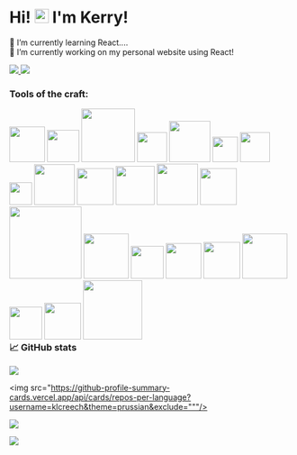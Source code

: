

<!--
**klcreech/klcreech** is a ✨ _special_ ✨ repository because its `README.md` (this file) appears on your GitHub profile.

Here are some ideas to get you started:

- 🔭 I’m currently working on ...
- 🌱 I’m currently learning ...
- 👯 I’m looking to collaborate on ...
- 🤔 I’m looking for help with ...
- 💬 Ask me about ...
- 📫 How to reach me: ...
- 😄 Pronouns: ...
- ⚡ Fun fact: ...
-->

### <h1>Hi! <img src="https://user-images.githubusercontent.com/66389478/231745271-9ed4fa59-4a5e-4925-a506-35222a986e26.gif" width="25"/> I'm Kerry!</h1>




🌱 I’m currently learning React....<br>
🔭 I’m currently working on my personal website using React!

<a href="https://www.linkedin.com/in/kerry-creech/">
    <img src="https://img.shields.io/badge/LINKEDIN-12100E?logo=linkedin&color=282A36&logoColor=white" />
</a>
<a href="https://kerrycreech.art/">
    <img src="https://img.shields.io/badge/WEBSITE-12100E?logo=html5&color=282A36&logoColor=white" />
</a>

<h3>Tools of the craft:</h3>
<div style="float: left;">
<img src="https://img.shields.io/badge/html5-%23E34F26.svg?style=for-the-badge&logo=html5&logoColor=white" width="63"/>
<img src="https://img.shields.io/badge/CSS3-1572B6?style=for-the-badge&logo=css3&logoColor=white" width="57"/>
<img src="https://img.shields.io/badge/JavaScript-323330?style=for-the-badge&logo=javascript&logoColor=F7DF1E" width="95"/>
<img src="https://img.shields.io/badge/PHP-777BB4?style=for-the-badge&logo=php&logoColor=white" width="53"/>    
<img src="https://img.shields.io/badge/Python-FFD43B?style=for-the-badge&logo=python&logoColor=blue" width="73"/>   
<img src="https://img.shields.io/badge/C%23-239120?style=for-the-badge&logo=c-sharp&logoColor=white" width="45"/>  
<img src="https://img.shields.io/badge/C%2B%2B-00599C?style=for-the-badge&logo=c%2B%2B&logoColor=white" width="53"/> 
<img src="https://img.shields.io/badge/java-%23ED8B00.svg?style=for-the-badge&logo=java&logoColor=white" width="40"/>     
<img src="https://img.shields.io/badge/django-%23092E20.svg?style=for-the-badge&logo=django&logoColor=white" width="72"/>
<img src="https://img.shields.io/badge/flask-%23000.svg?style=for-the-badge&logo=flask&logoColor=white" width="65"/>
<img src="https://img.shields.io/badge/jquery-%230769AD.svg?style=for-the-badge&logo=jquery&logoColor=white" width="69"/>
<img src="https://img.shields.io/badge/node.js-6DA55F?style=for-the-badge&logo=node.js&logoColor=white" width="73"/>   
<img src="https://img.shields.io/badge/react-%2320232a.svg?style=for-the-badge&logo=react&logoColor=%2361DAFB" width="65"/> 
<img src="https://img.shields.io/badge/adobe%20photoshop-%2331A8FF.svg?style=for-the-badge&logo=adobe%20photoshop&logoColor=white" width="128"/>
<img src="https://img.shields.io/badge/Adobe%20XD-470137?style=for-the-badge&logo=Adobe%20XD&logoColor=#FF61F6" width="80"/>
<img src="https://img.shields.io/badge/Gimp-657D8B?style=for-the-badge&logo=gimp&logoColor=FFFFFF" width="58"/>
<img src="https://img.shields.io/badge/Krita-203759?style=for-the-badge&logo=krita&logoColor=EEF37B" width="63"/>
<img src="https://img.shields.io/badge/mysql-%2300f.svg?style=for-the-badge&logo=mysql&logoColor=white" width="65"/>
<img src="https://img.shields.io/badge/postgres-%23316192.svg?style=for-the-badge&logo=postgresql&logoColor=white" width="80"/>
<img src="https://img.shields.io/badge/Brave-FB542B?style=for-the-badge&logo=Brave&logoColor=white" width="58"/>
<img src="https://img.shields.io/badge/Firefox-FF7139?style=for-the-badge&logo=Firefox-Browser&logoColor=white" width="65"/>
<img src="https://img.shields.io/badge/Google%20Chrome-4285F4?style=for-the-badge&logo=GoogleChrome&logoColor=white" width="105"/>

    
</div>


### 📈 GitHub stats

<img src="https://github-profile-summary-cards.vercel.app/api/cards/profile-details?username=klcreech&theme=prussian"/>

<img src="https://github-profile-summary-cards.vercel.app/api/cards/repos-per-language?username=klcreech&theme=prussian&exclude="""/>

<img src="https://github-readme-stats.vercel.app/api?username=klcreech&show_icons=true&theme=prussian"/>

<p><img src="https://github-readme-streak-stats.herokuapp.com/?user=klcreech&theme=prussian"/></p>



